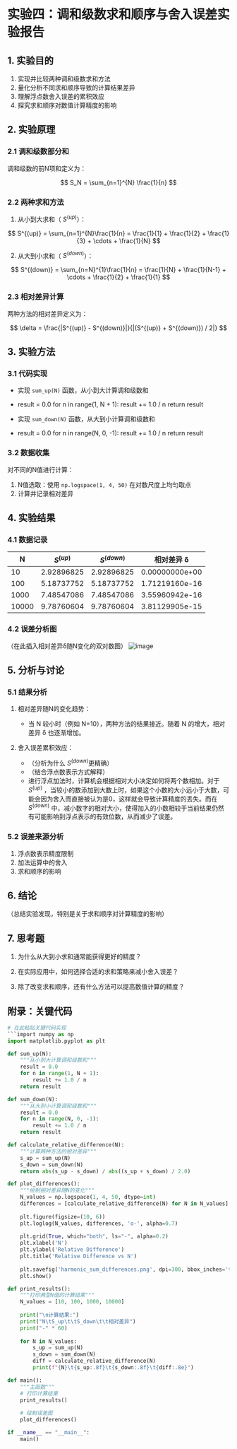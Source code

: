 # 实验四：调和级数求和顺序与舍入误差实验报告

## 1. 实验目的
1. 实现并比较两种调和级数求和方法
2. 量化分析不同求和顺序导致的计算结果差异
3. 理解浮点数舍入误差的累积效应
4. 探究求和顺序对数值计算精度的影响

## 2. 实验原理
### 2.1 调和级数部分和
调和级数的前N项和定义为：

$$ S_N = \sum_{n=1}^{N} \frac{1}{n} $$

### 2.2 两种求和方法
1. 从小到大求和（ $S^{(up)}$）：

$$ S^{(up)} = \sum_{n=1}^{N}\frac{1}{n} = \frac{1}{1} + \frac{1}{2} + \frac{1}{3} + \cdots + \frac{1}{N} $$

2. 从大到小求和（ $S^{(down)}$）：

$$ S^{(down)} = \sum_{n=N}^{1}\frac{1}{n} = \frac{1}{N} + \frac{1}{N-1} + \cdots + \frac{1}{2} + \frac{1}{1} $$

### 2.3 相对差异计算
两种方法的相对差异定义为：

$$ \delta = \frac{|S^{(up)} - S^{(down)}|}{|(S^{(up)} + S^{(down)}) / 2|} $$

## 3. 实验方法
### 3.1 代码实现
- 实现 `sum_up(N)` 函数，从小到大计算调和级数和

- result = 0.0
    for n in range(1, N + 1):
        result += 1.0 / n
    return result

- 实现 `sum_down(N)` 函数，从大到小计算调和级数和

- result = 0.0
    for n in range(N, 0, -1):
        result += 1.0 / n
    return result

### 3.2 数据收集
对不同的N值进行计算：
1. N值选取：使用 `np.logspace(1, 4, 50)` 在对数尺度上均匀取点
2. 计算并记录相对差异

## 4. 实验结果
### 4.1 数据记录

| N |  $S^{(up)}$  |  $S^{(down)}$  |  相对差异 δ   |
|---|--------------|----------------|---------------|
| 10 |  2.92896825 |   2.92896825   |0.00000000e+00 |
| 100 | 5.18737752 |  5.18737752    |1.71219160e-16 |
| 1000 |7.48547086 |   7.48547086   |3.55960942e-16 |
| 10000 |9.78760604|  9.78760604    |3.81129905e-15 |

### 4.2 误差分析图
（在此插入相对差异δ随N变化的双对数图）
![image](https://github.com/user-attachments/assets/f21e2170-3bdb-4126-8aaf-d00980543821)


## 5. 分析与讨论
### 5.1 结果分析
1. 相对差异随N的变化趋势：

   - 当 N 较小时（例如 N=10），两种方法的结果接近。随着 N 的增大，相对差异 δ 也逐渐增加。

2. 舍入误差累积效应：
   - （分析为什么 $S^{(down)}$更精确）
   - （结合浮点数表示方式解释）
   - 进行浮点加法时，计算机会根据相对大小决定如何将两个数相加。对于 $S^{(up)}$ ，当较小的数添加到大数上时，如果这个小数的大小远小于大数，可能会因为舍入而直接被认为是0，这样就会导致计算精度的丢失。而在 $S^{(down)}$ 中，减小数字的相对大小，使得加入的小数相较于当前结果仍然有可能影响到浮点表示的有效位数，从而减少了误差。

### 5.2 误差来源分析
1. 浮点数表示精度限制
2. 加法运算中的舍入
3. 求和顺序的影响

## 6. 结论
（总结实验发现，特别是关于求和顺序对计算精度的影响）

## 7. 思考题
1. 为什么从大到小求和通常能获得更好的精度？

2. 在实际应用中，如何选择合适的求和策略来减小舍入误差？

3. 除了改变求和顺序，还有什么方法可以提高数值计算的精度？

## 附录：关键代码
```python
# 在此粘贴关键代码实现
```import numpy as np
import matplotlib.pyplot as plt

def sum_up(N):
    """从小到大计算调和级数和"""
    result = 0.0
    for n in range(1, N + 1):
        result += 1.0 / n
    return result

def sum_down(N):
    """从大到小计算调和级数和"""
    result = 0.0
    for n in range(N, 0, -1):
        result += 1.0 / n
    return result

def calculate_relative_difference(N):
    """计算两种方法的相对差异"""
    s_up = sum_up(N)
    s_down = sum_down(N)
    return abs(s_up - s_down) / abs((s_up + s_down) / 2.0)

def plot_differences():
    """绘制相对差异随N的变化"""
    N_values = np.logspace(1, 4, 50, dtype=int)
    differences = [calculate_relative_difference(N) for N in N_values]
    
    plt.figure(figsize=(10, 6))
    plt.loglog(N_values, differences, 'o-', alpha=0.7)
    
    plt.grid(True, which="both", ls="-", alpha=0.2)
    plt.xlabel('N')
    plt.ylabel('Relative Difference')
    plt.title('Relative Difference vs N')
    
    plt.savefig('harmonic_sum_differences.png', dpi=300, bbox_inches='tight')
    plt.show()

def print_results():
    """打印典型N值的计算结果"""
    N_values = [10, 100, 1000, 10000]
    
    print("\n计算结果:")
    print("N\tS_up\t\tS_down\t\t相对差异")
    print("-" * 60)
    
    for N in N_values:
        s_up = sum_up(N)
        s_down = sum_down(N)
        diff = calculate_relative_difference(N)
        print(f"{N}\t{s_up:.8f}\t{s_down:.8f}\t{diff:.8e}")

def main():
    """主函数"""
    # 打印计算结果
    print_results()
    
    # 绘制误差图
    plot_differences()

if __name__ == "__main__":
    main()
```
